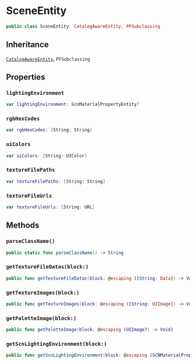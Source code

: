 # SceneEntity

``` swift
public class SceneEntity: CatalogAwareEntity, PFSubclassing
```

## Inheritance

[`CatalogAwareEntity`](CatalogAwareEntity), `PFSubclassing`

## Properties

### `lightingEnvironment`

``` swift
var lightingEnvironment: ScnMaterialPropertyEntity?
```

### `rgbHexCodes`

``` swift
var rgbHexCodes: [String: String]
```

### `uiColors`

``` swift
var uiColors: [String: UIColor]
```

### `textureFilePaths`

``` swift
var textureFilePaths: [String: String]
```

### `textureFileUrls`

``` swift
var textureFileUrls: [String: URL]
```

## Methods

### `parseClassName()`

``` swift
public static func parseClassName() -> String
```

### `getTextureFileDatas(block:)`

``` swift
public func getTextureFileDatas(block: @escaping ([String: Data]) -> Void)
```

### `getTextureImages(block:)`

``` swift
public func getTextureImages(block: @escaping ([String: UIImage]) -> Void)
```

### `getPaletteImage(block:)`

``` swift
public func getPaletteImage(block: @escaping (UIImage?) -> Void)
```

### `getScnLightingEnvironment(block:)`

``` swift
public func getScnLightingEnvironment(block: @escaping (SCNMaterialProperty) -> Void)
```
